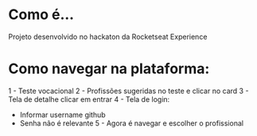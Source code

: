 # Como é...

Projeto desenvolvido no hackaton da Rocketseat Experience

# Como navegar na plataforma:
1 - Teste vocacional
2 - Profissões sugeridas no teste e clicar no card
3 - Tela de detalhe clicar em entrar
4 - Tela de login:
  * Informar username github
  * Senha não é relevante
5 - Agora é navegar e escolher o profissional